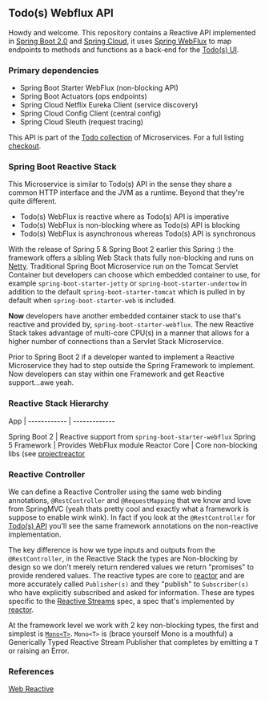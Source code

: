 ## Todo(s) Webflux API  

Howdy and welcome.  This repository contains a Reactive API implemented in [Spring Boot 2.0](https://spring.io/projects/spring-boot) and [Spring Cloud](https://projects.spring.io/spring-cloud/), it uses [Spring WebFlux](https://docs.spring.io/spring/docs/current/spring-framework-reference/web-reactive.html) to map endpoints to methods and functions as a back-end for the [Todo(s) UI](https://github.com/corbtastik/todos-ui).

### Primary dependencies

* Spring Boot Starter WebFlux (non-blocking API)
* Spring Boot Actuators (ops endpoints)
* Spring Cloud Netflix Eureka Client (service discovery)
* Spring Cloud Config Client (central config)
* Spring Cloud Sleuth (request tracing)

This API is part of the [Todo collection](https://github.com/corbtastik/todos-ecosystem) of Microservices.  For a full listing [checkout](https://github.com/corbtastik/todos-ecosystem).

### Spring Boot Reactive Stack

This Microservice is similar to Todo(s) API in the sense they share a common HTTP interface and the JVM as a runtime.  Beyond that they're quite different.

* Todo(s) WebFlux is reactive where as Todo(s) API is imperative
* Todo(s) WebFlux is non-blocking where as Todo(s) API is blocking
* Todo(s) WebFlux is asynchronous whereas Todo(s) API is synchronous

With the release of Spring 5 & Spring Boot 2 earlier this Spring :) the framework offers a sibling Web Stack thats fully non-blocking and runs on [Netty](http://netty.io/).  Traditional Spring Boot Microservice run on the Tomcat Servlet Container but developers can choose which embedded container to use, for example ``spring-boot-starter-jetty`` or ``spring-boot-starter-undertow`` in addition to the default ``spring-boot-starter-tomcat`` which is pulled in by default when ``spring-boot-starter-web`` is included.

**Now** developers have another embedded container stack to use that's reactive and provided by, ``spring-boot-starter-webflux``.  The new Reactive Stack takes advantage of multi-core CPU(s) in a manner that allows for a higher number of connections than a Servlet Stack Microservice.

Prior to Spring Boot 2 if a developer wanted to implement a Reactive Microservice they had to step outside the Spring Framework to implement.  Now developers can stay within one Framework and get Reactive support...awe yeah.

### Reactive Stack Hierarchy

App | 
------------ | ------------- 

Spring Boot 2 | Reactive support from ``spring-boot-starter-webflux``
Spring 5 Framework | Provides WebFlux module
Reactor Core | Core non-blocking libs (see [projectreactor](http://projectreactor.io/)

### Reactive Controller

We can define a Reactive Controller using the same web binding annotations, ``@RestController`` and ``@RequestMapping`` that we know and love from SpringMVC (yeah thats pretty cool and exactly what a framework is suppose to enable wink wink).  In fact if you look at the ``@RestController`` for [Todo(s) API](https://github.com/corbtastik/todos-api) you'll see the same framework annotations on the non-reactive implementation.

The key difference is how we type inputs and outputs from the ``@RestController``, in the Reactive Stack the types are Non-blocking by design so we don't merely return rendered values we return "promises" to provide rendered values.  The reactive types are core to [reactor](http://projectreactor.io/) and are more accurately called ``Publisher(s)`` and they "publish" to ``Subscriber(s)`` who have explicitly subscribed and asked for information.  These are types specific to the [Reactive Streams](http://www.reactive-streams.org/) spec, a spec that's implemented by [reactor](http://projectreactor.io/).

At the framework level we work with 2 key non-blocking types, the first and simplest is [``Mono<T>``](http://projectreactor.io/docs/core/release/api/reactor/core/publisher/Mono.html).  ``Mono<T>`` is (brace yourself Mono is a mouthful) a Generically Typed Reactive Stream Publisher that completes by emitting a `T` or raising an Error.
 
### References

[Web Reactive](https://docs.spring.io/spring/docs/current/spring-framework-reference/web-reactive.html)
